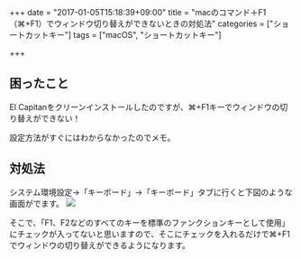 +++
date = "2017-01-05T15:18:39+09:00"
title = "macのコマンド＋F1（⌘+F1）でウィンドウ切り替えができないときの対処法"
categories = ["ショートカットキー"]
tags = ["macOS", "ショートカットキー"]

+++

## 困ったこと
El Capitanをクリーンインストールしたのですが、⌘+F1キーでウィンドウの切り替えができない！

設定方法がすぐにはわからなかったのでメモ。

## 対処法

システム環境設定→「キーボード」→「キーボード」タブに行くと下図のような画面がでます。
<img src="/images/2017/01/keyboard-setting.png">

そこで、「F1、F2などのすべてのキーを標準のファンクションキーとして使用」にチェックが入ってないと思いますので、そこにチェックを入れるだけで⌘+F1でウィンドウの切り替えができるようになります。
